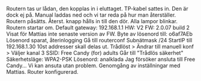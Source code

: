 Routern tas ur lådan, den kopplas in i eluttaget.
TP-kabel sattes in.
Den är dock ej på.
Manual laddas ned och vi tar reda på hur man återställer.
Routern påsätts.
Återst. knapp hålls in till den dör.
Alla lampor blinkar.
Routern startar om.
Default gateway: 192.168.1.1
HW: V2
FW: 2.0.07 build 2
Visat för Mattias inte senaste version av FW.
Byte av lösenord till: o6af7AEb
Lösenord sparat, återinlogging
Gå till routerconf
Subnätmask /24
StartIP till 192.168.1.30
10st addresser skall delas ut.
Trådlöst > Ändrar till manuell konf > Väljer kanal 3
SSID: Free Candy (for) adults
Går till "Trådlös säkerhet"
Säkerhetsläge: WPA2-PSK
Lösenord: analklada
Jag försöker ansluta till  Free Candy...
Vi kan ansuta utan problem.
Genomgång av inställningar med Mattias.
Router konfigurerad.

